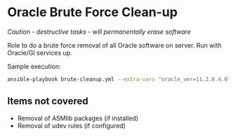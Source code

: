 # Oracle Brute Force Clean-up

_Caution - destructive tasks - will permanentally erase software_

Role to do a brute force removal of all Oracle software on server. Run with Oracle/GI services up.

Sample execution:

```bash
ansible-playbook brute-cleanup.yml --extra-vars "oracle_ver=11.2.0.4.0"
```

## Items not covered

- Removal of ASMlib packages (if installed)
- Removal of udev rules (if configured)
